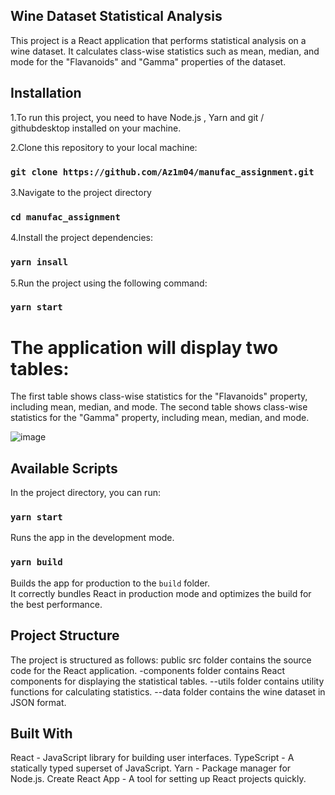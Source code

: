 ## Wine Dataset Statistical Analysis

This project is a React application that performs statistical analysis on a wine dataset. It calculates class-wise statistics such as mean, median, and mode for the "Flavanoids" and "Gamma" properties of the dataset.

## Installation
1.To run this project, you need to have Node.js , Yarn and git / githubdesktop installed on your machine.

2.Clone this repository to your local machine:
### `git clone https://github.com/Az1m04/manufac_assignment.git`

3.Navigate to the project directory
### `cd manufac_assignment`

4.Install the project dependencies:
### `yarn insall`

5.Run the project using the following command:
### `yarn start`


# The application will display two tables:

The first table shows class-wise statistics for the "Flavanoids" property, including mean, median, and mode.
The second table shows class-wise statistics for the "Gamma" property, including mean, median, and mode.


![image](https://github.com/Az1m04/manufac_assignment/assets/42888008/1bd04b17-e86f-46de-b8dd-f08808abde23)





## Available Scripts
In the project directory, you can run:
### `yarn start`

Runs the app in the development mode.
### `yarn build`

Builds the app for production to the `build` folder.\
It correctly bundles React in production mode and optimizes the build for the best performance.


## Project Structure
The project is structured as follows:
public
src                           folder contains the source code for the React application.
 -components                  folder contains React components for displaying the statistical tables.
 --utils                      folder contains utility functions for calculating statistics.
 --data                       folder contains the wine dataset in JSON format.



## Built With
React - JavaScript library for building user interfaces.
TypeScript - A statically typed superset of JavaScript.
Yarn - Package manager for Node.js.
Create React App - A tool for setting up React projects quickly.





